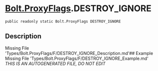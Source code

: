 # [Bolt.ProxyFlags](Types/Bolt.ProxyFlags.md).DESTROY_IGNORE
`public readonly static Bolt.ProxyFlags DESTROY_IGNORE`
## Description
Missing File 'Types/Bolt.ProxyFlags/F/DESTROY_IGNORE_Description.md'## Example
Missing File 'Types/Bolt.ProxyFlags/F/DESTROY_IGNORE_Example.md'
*THIS IS AN AUTOGENERATED FILE, DO NOT EDIT*
